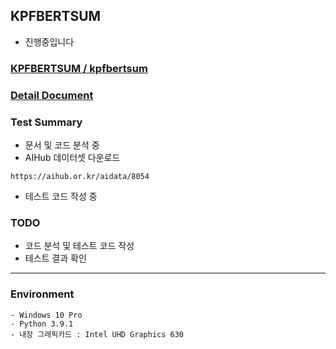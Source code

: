 ## KPFBERTSUM
- 진행중입니다

### [KPFBERTSUM / kpfbertsum](https://github.com/KPFBERT/kpfbertsum)
### [Detail Document](https://github.com/KPFBERT/kpfbertsum/blob/main/kpfbert_summary.ipynb)

### Test Summary
- 문서 및 코드 분석 중
- AIHub 데이터셋 다운로드
```
https://aihub.or.kr/aidata/8054
```
- 테스트 코드 작성 중

### TODO
- 코드 분석 및 테스트 코드 작성
- 테스트 결과 확인

---

### Environment
```
- Windows 10 Pro
- Python 3.9.1
- 내장 그래픽카드 : Intel UHD Graphics 630
```